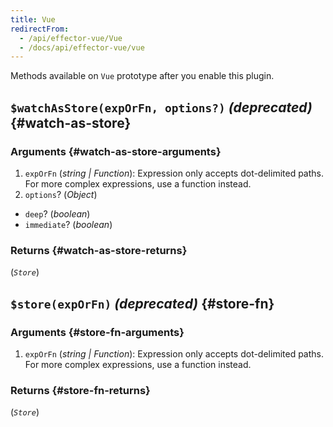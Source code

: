 ```yaml
---
title: Vue
redirectFrom:
  - /api/effector-vue/Vue
  - /docs/api/effector-vue/vue
---
```


Methods available on `Vue` prototype after you enable this plugin.

## `$watchAsStore(expOrFn, options?)` _(deprecated)_ {#watch-as-store}

### Arguments {#watch-as-store-arguments}

1. `expOrFn` (_string | Function_): Expression only accepts dot-delimited paths. For more complex expressions, use a function instead.
2. `options`? (_Object_)

- `deep`? (_boolean_)
- `immediate`? (_boolean_)

### Returns {#watch-as-store-returns}

(_`Store`_)

## `$store(expOrFn)` _(deprecated)_ {#store-fn}

### Arguments {#store-fn-arguments}

1. `expOrFn` (_string | Function_): Expression only accepts dot-delimited paths. For more complex expressions, use a function instead.

### Returns {#store-fn-returns}

(_`Store`_)
